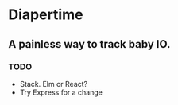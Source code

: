 # Diapertime 

## A painless way to track baby IO.

### TODO

- Stack. Elm or React?
- Try Express for a change

